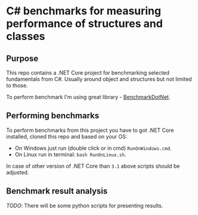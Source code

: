 # C\# benchmarks for measuring performance of structures and classes

## Purpose

This repo contains a .NET Core project for benchmarking selected fundamentals
from C#. Usually around object and structures but not limited to those.

To perform benchmark I'm using great library - [BenchmarkDotNet](https://github.com/dotnet/BenchmarkDotNet).


## Performing benchmarks

To perform benchmarks from this project you have to got .NET Core installed, cloned this repo
and based on your OS:

* On Windows just run (double click or in cmd) `RunOnWindows.cmd`.  
* On Linux run in terminal: `bash RunOnLinux.sh`.

In case of other version of .NET Core than `3.1` above scripts should be
adjusted.


## Benchmark result analysis

*TODO*: There will be some python scripts for presenting results.

